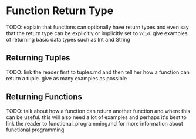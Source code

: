 # Function Return Type

TODO: explain that functions can optionally have return types and even say that the return type can be explicitly or implicitly set to `Void`. give examples of returning basic data types such as Int and String

## Returning Tuples

TODO: link the reader first to tuples.md and then tell her how a function can return a tuple. give as many examples as possible

## Returning Functions

TODO: talk about how a function can return another function and where this can be useful. this will also need a lot of examples and perhaps it's best to link the reader to functional_programming.md for more information about functional programming